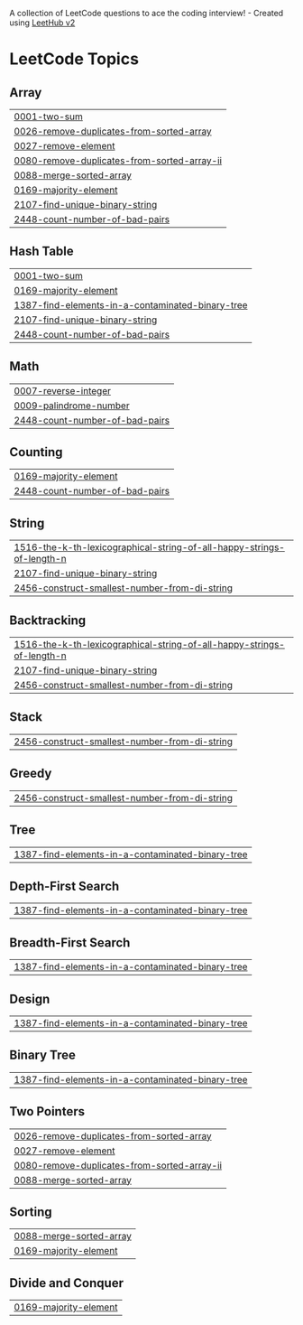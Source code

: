 A collection of LeetCode questions to ace the coding interview! - Created using [LeetHub v2](https://github.com/arunbhardwaj/LeetHub-2.0)
<!---LeetCode Topics Start-->
# LeetCode Topics
## Array
|  |
| ------- |
| [0001-two-sum](https://github.com/betiiy-haile/DSA-Practices/tree/master/0001-two-sum) |
| [0026-remove-duplicates-from-sorted-array](https://github.com/betiiy-haile/DSA-Practices/tree/master/0026-remove-duplicates-from-sorted-array) |
| [0027-remove-element](https://github.com/betiiy-haile/DSA-Practices/tree/master/0027-remove-element) |
| [0080-remove-duplicates-from-sorted-array-ii](https://github.com/betiiy-haile/DSA-Practices/tree/master/0080-remove-duplicates-from-sorted-array-ii) |
| [0088-merge-sorted-array](https://github.com/betiiy-haile/DSA-Practices/tree/master/0088-merge-sorted-array) |
| [0169-majority-element](https://github.com/betiiy-haile/DSA-Practices/tree/master/0169-majority-element) |
| [2107-find-unique-binary-string](https://github.com/betiiy-haile/DSA-Practices/tree/master/2107-find-unique-binary-string) |
| [2448-count-number-of-bad-pairs](https://github.com/betiiy-haile/DSA-Practices/tree/master/2448-count-number-of-bad-pairs) |
## Hash Table
|  |
| ------- |
| [0001-two-sum](https://github.com/betiiy-haile/DSA-Practices/tree/master/0001-two-sum) |
| [0169-majority-element](https://github.com/betiiy-haile/DSA-Practices/tree/master/0169-majority-element) |
| [1387-find-elements-in-a-contaminated-binary-tree](https://github.com/betiiy-haile/DSA-Practices/tree/master/1387-find-elements-in-a-contaminated-binary-tree) |
| [2107-find-unique-binary-string](https://github.com/betiiy-haile/DSA-Practices/tree/master/2107-find-unique-binary-string) |
| [2448-count-number-of-bad-pairs](https://github.com/betiiy-haile/DSA-Practices/tree/master/2448-count-number-of-bad-pairs) |
## Math
|  |
| ------- |
| [0007-reverse-integer](https://github.com/betiiy-haile/DSA-Practices/tree/master/0007-reverse-integer) |
| [0009-palindrome-number](https://github.com/betiiy-haile/DSA-Practices/tree/master/0009-palindrome-number) |
| [2448-count-number-of-bad-pairs](https://github.com/betiiy-haile/DSA-Practices/tree/master/2448-count-number-of-bad-pairs) |
## Counting
|  |
| ------- |
| [0169-majority-element](https://github.com/betiiy-haile/DSA-Practices/tree/master/0169-majority-element) |
| [2448-count-number-of-bad-pairs](https://github.com/betiiy-haile/DSA-Practices/tree/master/2448-count-number-of-bad-pairs) |
## String
|  |
| ------- |
| [1516-the-k-th-lexicographical-string-of-all-happy-strings-of-length-n](https://github.com/betiiy-haile/DSA-Practices/tree/master/1516-the-k-th-lexicographical-string-of-all-happy-strings-of-length-n) |
| [2107-find-unique-binary-string](https://github.com/betiiy-haile/DSA-Practices/tree/master/2107-find-unique-binary-string) |
| [2456-construct-smallest-number-from-di-string](https://github.com/betiiy-haile/DSA-Practices/tree/master/2456-construct-smallest-number-from-di-string) |
## Backtracking
|  |
| ------- |
| [1516-the-k-th-lexicographical-string-of-all-happy-strings-of-length-n](https://github.com/betiiy-haile/DSA-Practices/tree/master/1516-the-k-th-lexicographical-string-of-all-happy-strings-of-length-n) |
| [2107-find-unique-binary-string](https://github.com/betiiy-haile/DSA-Practices/tree/master/2107-find-unique-binary-string) |
| [2456-construct-smallest-number-from-di-string](https://github.com/betiiy-haile/DSA-Practices/tree/master/2456-construct-smallest-number-from-di-string) |
## Stack
|  |
| ------- |
| [2456-construct-smallest-number-from-di-string](https://github.com/betiiy-haile/DSA-Practices/tree/master/2456-construct-smallest-number-from-di-string) |
## Greedy
|  |
| ------- |
| [2456-construct-smallest-number-from-di-string](https://github.com/betiiy-haile/DSA-Practices/tree/master/2456-construct-smallest-number-from-di-string) |
## Tree
|  |
| ------- |
| [1387-find-elements-in-a-contaminated-binary-tree](https://github.com/betiiy-haile/DSA-Practices/tree/master/1387-find-elements-in-a-contaminated-binary-tree) |
## Depth-First Search
|  |
| ------- |
| [1387-find-elements-in-a-contaminated-binary-tree](https://github.com/betiiy-haile/DSA-Practices/tree/master/1387-find-elements-in-a-contaminated-binary-tree) |
## Breadth-First Search
|  |
| ------- |
| [1387-find-elements-in-a-contaminated-binary-tree](https://github.com/betiiy-haile/DSA-Practices/tree/master/1387-find-elements-in-a-contaminated-binary-tree) |
## Design
|  |
| ------- |
| [1387-find-elements-in-a-contaminated-binary-tree](https://github.com/betiiy-haile/DSA-Practices/tree/master/1387-find-elements-in-a-contaminated-binary-tree) |
## Binary Tree
|  |
| ------- |
| [1387-find-elements-in-a-contaminated-binary-tree](https://github.com/betiiy-haile/DSA-Practices/tree/master/1387-find-elements-in-a-contaminated-binary-tree) |
## Two Pointers
|  |
| ------- |
| [0026-remove-duplicates-from-sorted-array](https://github.com/betiiy-haile/DSA-Practices/tree/master/0026-remove-duplicates-from-sorted-array) |
| [0027-remove-element](https://github.com/betiiy-haile/DSA-Practices/tree/master/0027-remove-element) |
| [0080-remove-duplicates-from-sorted-array-ii](https://github.com/betiiy-haile/DSA-Practices/tree/master/0080-remove-duplicates-from-sorted-array-ii) |
| [0088-merge-sorted-array](https://github.com/betiiy-haile/DSA-Practices/tree/master/0088-merge-sorted-array) |
## Sorting
|  |
| ------- |
| [0088-merge-sorted-array](https://github.com/betiiy-haile/DSA-Practices/tree/master/0088-merge-sorted-array) |
| [0169-majority-element](https://github.com/betiiy-haile/DSA-Practices/tree/master/0169-majority-element) |
## Divide and Conquer
|  |
| ------- |
| [0169-majority-element](https://github.com/betiiy-haile/DSA-Practices/tree/master/0169-majority-element) |
<!---LeetCode Topics End-->